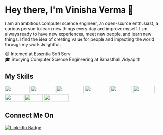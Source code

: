 # Hey there, I'm Vinisha Verma 👋

I am an ambitious computer science engineer, an open-source enthusiast, a curious person to learn new things every day and improve myself. I am always ready to have new experiences, meet new people, and learn new things. I find the idea of creating value for people and impacting the world through my work delightful.
  
😊 Interned at Essentia Soft Serv  
🎓 Studying Computer Science Engineering at Banasthali Vidyapith

## My Skills

<img src="https://img.shields.io/badge/-ReactJS-grey?style=flat-square&logo=react" width="80" height="25" />  <img src="https://img.shields.io/badge/-Python-darkgrey?style=flat-square&logo=python" width="80" height="25" />
<img src="https://img.shields.io/badge/-MongoDB-brightgreen?style=flat-square&logo=mongodb" width="90" height="25" />
<img src="https://img.shields.io/badge/-HTML5-orange?style=flat-square&logo=html5" width="80" height="25" />
<img src="https://img.shields.io/badge/-CSS3-blue?style=flat-square&logo=css3" width="70" height="25" />
<img src="https://img.shields.io/badge/-C/C++-purple?style=flat-square&logo=cplusplus" width="70" height="25" />
<img src="https://img.shields.io/badge/-OOPS-red?style=flat-square&logo=java" width="60" height="25" />
<img src="https://img.shields.io/badge/-Git-orange?style=flat-square&logo=git" width="60" height="25" />
<img src="https://img.shields.io/badge/-GitHub-black?style=flat-square&logo=github" width="80" height="25" />

## Connect Me On

[![LinkedIn Badge](https://img.shields.io/badge/-LinkedIn-blue?style=flat-square&logo=linkedin&logoColor=white)](https://www.linkedin.com/in/vinisha-verma/)


<!--
**vermavinii/vermavinii** is a ✨ _special_ ✨ repository because its `README.md` (this file) appears on your GitHub profile.

Here are some ideas to get you started:

- 🔭 I’m currently working on ...
- 🌱 I’m currently learning ...
- 👯 I’m looking to collaborate on ...
- 🤔 I’m looking for help with ...
- 💬 Ask me about ...
- 📫 How to reach me: ...
- 😄 Pronouns: ...
- ⚡ Fun fact: ...
-->
